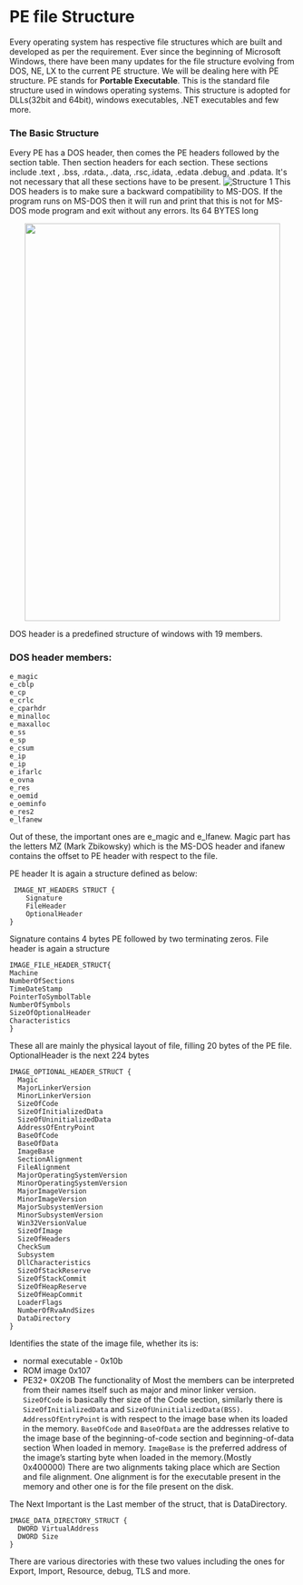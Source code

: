 # PE file Structure
Every operating system has respective file structures which are built and developed as per the requirement. Ever since the beginning of Microsoft Windows, there have been many updates for the file structure evolving from DOS, NE, LX to the current  PE structure. We will be dealing here with PE structure.
PE stands for **Portable Executable**.  This is the standard file structure used in windows operating systems. This structure is adopted for DLLs(32bit and 64bit), windows executables, .NET executables and few more. 
### The Basic Structure
Every PE has a DOS header, then comes the PE headers followed by the section table. Then section headers for each section. These sections include .text , .bss, .rdata., .data,  .rsc,.idata, .edata .debug, and .pdata. It's not necessary that all these sections have to be present. 
![Structure 1](https://github.com/AshwAthi8/Sniffer/blob/master/PESniffer/images/pe1.png)
This DOS headers is to make sure a backward compatibility to MS-DOS. If the program runs on MS-DOS then it will run and print that this is not for MS-DOS mode program and exit without any errors. Its 64 BYTES long
<div align="center">
<img src="https://github.com/AshwAthi8/Sniffer/blob/master/PESniffer/images/pe2.png" width="450" height="700">
</div>

DOS header is a predefined structure of windows with 19 members. 
### DOS header members:

```
e_magic
e_cblp
e_cp
e_crlc
e_cparhdr
e_minalloc
e_maxalloc
e_ss
e_sp
e_csum
e_ip
e_ip
e_ifarlc
e_ovna
e_res
e_oemid
e_oeminfo
e_res2
e_lfanew
```

Out of these, the important ones are e_magic and e_lfanew. 
Magic part has the letters MZ (Mark Zbikowsky) which is the MS-DOS header and ifanew contains the offset to PE header with respect to the file.

PE header
It is again a structure defined as below:

```
 IMAGE_NT_HEADERS STRUCT {
	Signature
	FileHeader
	OptionalHeader
}
```

Signature contains 4 bytes  PE followed by two terminating zeros.
File header is again a structure

```
IMAGE_FILE_HEADER_STRUCT{
Machine
NumberOfSections
TimeDateStamp
PointerToSymbolTable
NumberOfSymbols
SizeOfOptionalHeader
Characteristics
}
```
These all are mainly the physical layout of file, filling 20 bytes of the PE file.
OptionalHeader is the next 224 bytes

```
IMAGE_OPTIONAL_HEADER_STRUCT {
  Magic
  MajorLinkerVersion
  MinorLinkerVersion
  SizeOfCode
  SizeOfInitializedData
  SizeOfUninitializedData
  AddressOfEntryPoint
  BaseOfCode
  BaseOfData
  ImageBase
  SectionAlignment
  FileAlignment
  MajorOperatingSystemVersion
  MinorOperatingSystemVersion
  MajorImageVersion
  MinorImageVersion
  MajorSubsystemVersion
  MinorSubsystemVersion
  Win32VersionValue
  SizeOfImage
  SizeOfHeaders
  CheckSum
  Subsystem
  DllCharacteristics
  SizeOfStackReserve
  SizeOfStackCommit
  SizeOfHeapReserve
  SizeOfHeapCommit
  LoaderFlags
  NumberOfRvaAndSizes
  DataDirectory
}
```

Identifies the state of the image file, whether its is:
- normal executable - 0x10b
- ROM image 0x107
- PE32+  0X20B
The functionality of Most the members can be interpreted from their names itself such as major and minor linker version. ```SizeOfCode``` is basically ther size of the Code section, similarly there is ```SizeOfInitializedData``` and ```SizeOfUninitializedData(BSS)```. ```AddressOfEntryPoint``` is with respect to the image base when its loaded in the memory. 
```BaseOfCode``` and ```BaseOfData``` are the addresses relative to the image base of the beginning-of-code section and beginning-of-data section When loaded in memory. 
```ImageBase``` is the preferred address of the image’s starting byte when loaded in the memory.(Mostly 0x400000)
There are two alignments taking place which are Section and file alignment. One alignment is for the executable present in the memory and other one is for the file present on the disk. 

The Next Important is the Last member of the struct, that is DataDirectory. 
```
IMAGE_DATA_DIRECTORY_STRUCT {
  DWORD VirtualAddress
  DWORD Size
}
```

There are various directories with these two values including the ones for Export, Import, Resource, debug, TLS and more. 

